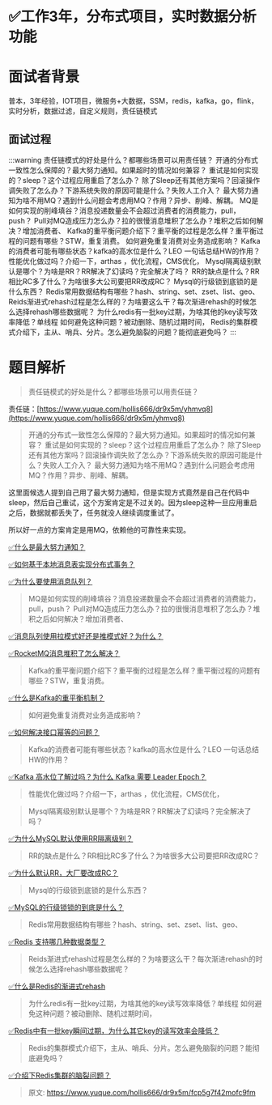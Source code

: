 # ✅工作3年，分布式项目，实时数据分析功能


# 面试者背景

普本，3年经验，IOT项目，微服务+大数据，SSM，redis，kafka，go，flink，实时分析，数据过滤，自定义规则，责任链模式


## 面试过程

:::warning
责任链模式的好处是什么？都哪些场景可以用责任链？
开通的分布式一致性怎么保障的？最大努力通知。如果超时的情况如何兼容？
重试是如何实现的？sleep？这个过程应用重启了怎么办？
除了Sleep还有其他方案吗？回滚操作调失败了怎么办？下游系统失败的原因可能是什么？失败人工介入？
最大努力通知为啥不用MQ？遇到什么问题会考虑用MQ？作用？异步、削峰、解耦。
MQ是如何实现的削峰填谷？消息投递数量会不会超过消费者的消费能力，pull，push？
Pull对MQ造成压力怎么办？拉的很慢消息堆积了怎么办？堆积之后如何解决？增加消费者、
Kafka的重平衡问题介绍下？重平衡的过程是怎么样？重平衡过程的问题有哪些？STW，重复消费。
如何避免重复消费对业务造成影响？
Kafka的消费者可能有哪些状态？kafka的高水位是什么？LEO
一句话总结HW的作用？
性能优化做过吗？介绍一下，arthas ，优化流程，CMS优化，
Mysql隔离级别默认是哪个？为啥是RR？RR解决了幻读吗？完全解决了吗？
RR的缺点是什么？RR相比RC多了什么？为啥很多大公司要把RR改成RC？
Mysql的行级锁到底锁的是什么东西？
Redis常用数据结构有哪些？hash、string、set、zset、list、geo、
Reids渐进式rehash过程是怎么样的？为啥要这么干？每次渐进rehash的时候怎么选择rehash哪些数据呢？
为什么redis有一批key过期，为啥其他的key读写效率降低？单线程
如何避免这种问题？被动删除、随机过期时间，
Redis的集群模式介绍下，主从、哨兵、分片。怎么避免脑裂的问题？能彻底避免吗？
:::

# 题目解析

> 责任链模式的好处是什么？都哪些场景可以用责任链？


责任链：[https://www.yuque.com/hollis666/dr9x5m/yhmvq8](https://www.yuque.com/hollis666/dr9x5m/yhmvq8)

> 开通的分布式一致性怎么保障的？最大努力通知。如果超时的情况如何兼容？
> 重试是如何实现的？sleep？这个过程应用重启了怎么办？
> 除了Sleep还有其他方案吗？回滚操作调失败了怎么办？下游系统失败的原因可能是什么？失败人工介入？
> 最大努力通知为啥不用MQ？遇到什么问题会考虑用MQ？作用？异步、削峰、解耦。


这里面候选人提到自己用了最大努力通知，但是实现方式竟然是自己在代码中sleep，然后自己重试，这个方案肯定是不过关的。因为sleep这种一旦应用重启之后，数据就都丢失了，任务就没人继续调度重试了。

所以好一点的方案肯定是用MQ，依赖他的可靠性来实现。

[✅什么是最大努力通知？](https://www.yuque.com/hollis666/dr9x5m/akhq6shbaqc61s5n?view=doc_embed)

[✅如何基于本地消息表实现分布式事务？](https://www.yuque.com/hollis666/dr9x5m/xm675quxo1bc5qm8?view=doc_embed)

[✅为什么要使用消息队列？](https://www.yuque.com/hollis666/dr9x5m/czmbha1fgu6yzz0m?view=doc_embed)

> MQ是如何实现的削峰填谷？消息投递数量会不会超过消费者的消费能力，pull，push？
> Pull对MQ造成压力怎么办？拉的很慢消息堆积了怎么办？堆积之后如何解决？增加消费者、


[✅消息队列使用拉模式好还是推模式好？为什么？](https://www.yuque.com/hollis666/dr9x5m/mq3pwg8ge56hfvhx?view=doc_embed)

[✅RocketMQ消息堆积了怎么解决？](https://www.yuque.com/hollis666/dr9x5m/ewfswph69g1n2u8c?view=doc_embed)


> Kafka的重平衡问题介绍下？重平衡的过程是怎么样？重平衡过程的问题有哪些？STW，重复消费。
> 


[✅什么是Kafka的重平衡机制？](https://www.yuque.com/hollis666/dr9x5m/rqzepcxvq2a1w2e9?view=doc_embed)

> 如何避免重复消费对业务造成影响？
> 


[✅如何解决接口幂等的问题？](https://www.yuque.com/hollis666/dr9x5m/gz2qwl?view=doc_embed)

> Kafka的消费者可能有哪些状态？kafka的高水位是什么？LEO
> 一句话总结HW的作用？


[✅Kafka 高水位了解过吗？为什么 Kafka 需要 Leader Epoch？](https://www.yuque.com/hollis666/dr9x5m/uw9757?view=doc_embed)

> 性能优化做过吗？介绍一下，arthas ，优化流程，CMS优化，
> 



> Mysql隔离级别默认是哪个？为啥是RR？RR解决了幻读吗？完全解决了吗？
> 


[✅为什么MySQL默认使用RR隔离级别？](https://www.yuque.com/hollis666/dr9x5m/fx5luearutigdcep?view=doc_embed)

> RR的缺点是什么？RR相比RC多了什么？为啥很多大公司要把RR改成RC？


[✅为什么默认RR，大厂要改成RC？](https://www.yuque.com/hollis666/dr9x5m/moe9ws?view=doc_embed)


> Mysql的行级锁到底锁的是什么东西？


[✅MySQL的行级锁锁的到底是什么？](https://www.yuque.com/hollis666/dr9x5m/kfygzw?view=doc_embed)

> Redis常用数据结构有哪些？hash、string、set、zset、list、geo、


[✅Redis 支持哪几种数据类型？](https://www.yuque.com/hollis666/dr9x5m/hlg4u2?view=doc_embed)

> Reids渐进式rehash过程是怎么样的？为啥要这么干？每次渐进rehash的时候怎么选择rehash哪些数据呢？


[✅什么是Redis的渐进式rehash](https://www.yuque.com/hollis666/dr9x5m/pc4fzp9c2vew5whf?view=doc_embed)

> 为什么redis有一批key过期，为啥其他的key读写效率降低？单线程
> 如何避免这种问题？被动删除、随机过期时间，


[✅Redis中有一批key瞬间过期，为什么其它key的读写效率会降低？](https://www.yuque.com/hollis666/dr9x5m/ry7g0lxzynxmneq7?view=doc_embed)


> Redis的集群模式介绍下，主从、哨兵、分片。怎么避免脑裂的问题？能彻底避免吗？


[✅介绍下Redis集群的脑裂问题？](https://www.yuque.com/hollis666/dr9x5m/zt94705fhgxs5aa0?view=doc_embed)


> 原文: <https://www.yuque.com/hollis666/dr9x5m/fcp5g7f42mofc9fm>
